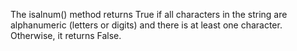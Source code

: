 The isalnum() method returns True if all characters in the string are alphanumeric (letters or digits) and there is at least one character. Otherwise, it returns False.